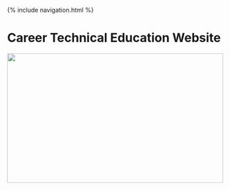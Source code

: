 {% include navigation.html %}
# Career Technical Education Website
<img src="https://user-images.githubusercontent.com/89223976/158883344-b75901a1-56ef-4d39-abb4-2e27ebe97502.png" width="500" height="300">
